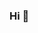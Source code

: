 ### Hi 👋

<!--
**Mihanta1/Mihanta1** is a ✨ _special_ ✨ repository because its `README.md` (this file) appears on your GitHub profile.

Here are some ideas to get you started:
I'm Narovana Mihanta, just a random girl who is still learning.
I love spending time at home, it is my favorite space.
I play the guitar when things get heavy; futhermore, music is my favorite hobby
-->

          
